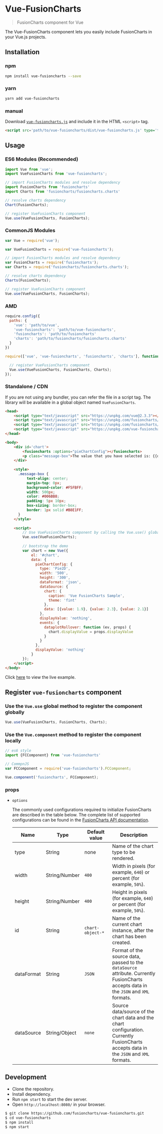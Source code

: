 # Vue-FusionCharts

> FusionCharts component for Vue

The Vue-FusionCharts component lets you easily include FusionCharts in your Vue.js projects.

## Installation

### npm

```bash
npm install vue-fusioncharts --save
```

### yarn

```bash
yarn add vue-fusioncharts
```

### manual

Download [`vue-fusioncharts.js`](https://github.com/fusioncharts/vue-fusioncharts/blob/feature/plugin-development/dist/vue-fusioncharts.js) and include it in the HTML `<script>` tag.

```html
<script src='path/to/vue-fusioncharts/dist/vue-fusioncharts.js' type='text/javascript'></script>
```

## Usage

### ES6 Modules (Recommended)

```js
import Vue from 'vue';
import VueFusionCharts from 'vue-fusioncharts';

// import FusionCharts modules and resolve dependency
import FusionCharts from 'fusioncharts'
import Charts from 'fusioncharts/fusioncharts.charts'

// resolve charts dependency
Chart(FusionCharts);

// register VueFusionCharts component
Vue.use(VueFusionCharts, FusionCharts);
```

### CommonJS Modules

```js
var Vue = require('vue');

var VueFusionCharts = require('vue-fusioncharts');

// import FusionCharts modules and resolve dependency
var FusionCharts = require('fusioncharts');
var Charts = require('fusioncharts/fusioncharts.charts');

// resolve charts dependency
Charts(FusionCharts);

// register VueFusionCharts component
Vue.use(VueFusionCharts, FusionCharts);
```


### AMD

```js
require.config({
  paths: {
    'vue': 'path/to/vue',
    'vue-fusioncharts': 'path/to/vue-fusioncharts',
    'fusioncharts': 'path/to/fusioncharts'
    'charts': 'path/to/fusioncharts/fusioncharts.charts'
  }
})

require(['vue', 'vue-fusioncharts', 'fusioncharts', 'charts'], function (Vue, VueFusionCharts, FusionCharts, Charts) {

  // register VueFusionCharts component
  Vue.use(VueFusionCharts, FusionCharts, Charts);
});
```

### Standalone / CDN
If you are not using any bundler, you can refer the file in a script tag. The library will be available in a global object named `VueFusionCharts`.


```html
<head>
    <script type="text/javascript" src="https://unpkg.com/vue@2.3.3"></script>
    <script type="text/javascript" src="https://unpkg.com/fusioncharts/fusioncharts.js"></script>
    <script type="text/javascript" src="https://unpkg.com/fusioncharts/fusioncharts.charts.js"></script>
    <script type="text/javascript" src="https://unpkg.com/vue-fusioncharts/dist/vue-fusioncharts.min.js"></script>
</head>

<body>
    <div id='chart'>
        <fusioncharts :options="pieChartConfig"></fusioncharts>
        <p class="message-box">The value that you have selected is: {{displayValue}} </p>
    </div>
    
    <style>
      .message-box {
          text-align: center;
          margin-top: 0px;
          background-color: #F5FBFF;
          width: 500px;
          color: #006BB8;
          padding: 5px 10px;
          box-sizing: border-box;
          border: 1px solid #B8E1FF;
      }
    </style>
    
    <script>
        // Use VueFusionCharts component by calling the Vue.use() global method:
        Vue.use(VueFusionCharts);
        
        // bootstrap the demo
        var chart = new Vue({
            el: '#chart',
            data: {
              pieChartConfig: {
                type: 'Pie2D',
                width: '500',
                height: '300',
                dataFormat: 'json',
                dataSource: {
                  chart: {
                    caption: 'Vue FusionCharts Sample',
                    theme: 'fint'
                  },
                  data: [{value: 1.9}, {value: 2.3}, {value: 2.1}]
                },
                displayValue: 'nothing',
                events: {
                  dataplotRollover: function (ev, props) {
                    chart.displayValue = props.displayValue       
                  }       
                }
              },
              displayValue: 'nothing'
            }
        });
    </script>
</body>
```
Click [here](https://jsfiddle.net/rohitcoolblog/5Lt720a9/) to view the live example.

## Register `vue-fusioncharts` component
### Use the `Vue.use` global method to register the component globally
```js
Vue.use(VueFusionCharts, FusionCharts, Charts);
```
### Use the `Vue.component` method to register the component locally
```js
// es6 style
import {FCComponent} from 'vue-fusioncharts'

// CommpnJS
var FCComponent = require('vue-fusioncharts').FCComponent;

Vue.component('fusioncharts', FCComponent);

```

### props

* `options`

    The commonly used configurations required to initialize FusionCharts are described in the table below. The complete list of supported configurations can be found in the [FusionCharts API documentation](http://www.fusioncharts.com/dev/api/fusioncharts.html).

    <table>
        <thead>
            <tr>
                <th width="20%">Name</th>
                <th width="25%">Type</th>
                <th width="20%">Default value</th>
                <th width="35%">Description</th>
            </tr>
        </thead>
        <tbody>
            <tr>
                <td>type</td>
                <td>String</td>
                <td>none</td>
                <td>Name of the chart type to be rendered.</td>
            </tr>
            <tr>
                <td>width</td>
                <td>String/Number</td>
                <td><code>400</code></td>
                <td>Width in pixels (for example, <code>640</code>) or percent (for example, <code>50%</code>).</td>
            </tr>
            <tr>
                <td>height</td>
                <td>String/Number</td>
                <td><code>400</code></td>
                <td>Height in pixels (for example, <code>640</code>) or percent (for example, <code>50%</code>).</td>
            </tr>
            <tr>
                <td>id</td>
                <td>String</td>
                <td><code>chart-object-*</code></td>
                <td>Name of the current chart instance, after the chart has been created.</td>
            </tr>
            <tr>
                <td>dataFormat</td>
                <td>String</td>
                <td><code>JSON</code></td>
                <td>Format of the source data, passed to the <code>dataSource</code> attribute. Currently FusionCharts accepts data in the <code>JSON</code> and <code>XML</code> formats.</td>
            </tr>
            <tr>
                <td>dataSource</td>
                <td>String/Object</td>
                <td><code>none</code></td>
                <td>Source data/source of the chart data and the chart configuration. Currently FusionCharts accepts data in the <code>JSON</code> and <code>XML</code> formats.</td>
            </tr>
        </tbody>
    </table>



## Development
* Clone the repository.
* Install dependency.
* Run `npm start` to start the dev server.
* Open `http://localhost:8080/` in your browser.

```sh
$ git clone https://github.com/fusioncharts/vue-fusioncharts.git
$ cd vue-fusioncharts
$ npm install
$ npm start
```

